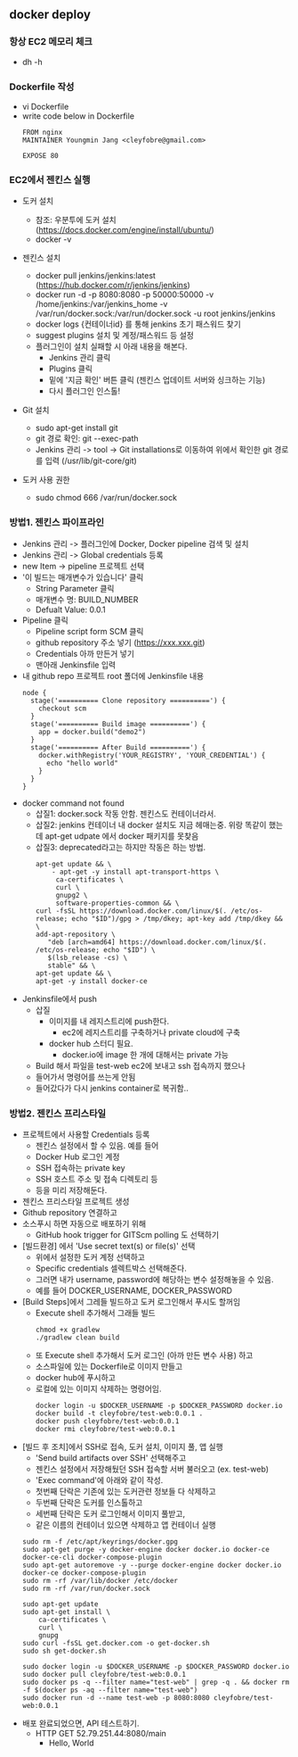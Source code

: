 ## docker deploy

### 항상 EC2 메모리 체크

- dh -h

### Dockerfile 작성

- vi Dockerfile
- write code below in Dockerfile
  ```
  FROM nginx
  MAINTAINER Youngmin Jang <cleyfobre@gmail.com>

  EXPOSE 80
  ```

### EC2에서 젠킨스 실행

- 도커 설치
  - 참조: 우분투에 도커 설치 (https://docs.docker.com/engine/install/ubuntu/)
  - docker -v

- 젠킨스 설치
  - docker pull jenkins/jenkins:latest (https://hub.docker.com/r/jenkins/jenkins)
  - docker run -d -p 8080:8080 -p 50000:50000 -v /home/jenkins:/var/jenkins_home -v /var/run/docker.sock:/var/run/docker.sock -u root jenkins/jenkins
  - docker logs {컨테이너id} 를 통해 jenkins 초기 패스워드 찾기
  - suggest plugins 설치 및 계정/패스워드 등 설정
  - 플러그인이 설치 실패할 시 아래 내용을 해본다.
    - Jenkins 관리 클릭
    - Plugins 클릭
    - 밑에 '지금 확인' 버튼 클릭 (젠킨스 업데이트 서버와 싱크하는 기능)
    - 다시 플러그인 인스톨!

- Git 설치
  - sudo apt-get install git
  - git 경로 확인: git --exec-path
  - Jenkins 관리 -> tool -> Git installations로 이동하여 위에서 확인한 git 경로를 입력 (/usr/lib/git-core/git)

- 도커 사용 권한
  - sudo chmod 666 /var/run/docker.sock

### 방법1. 젠킨스 파이프라인

- Jenkins 관리 -> 플러그인에 Docker, Docker pipeline 검색 및 설치
- Jenkins 관리 -> Global credentials 등록
- new Item -> pipeline 프로젝트 선택
- '이 빌드는 매개변수가 있습니다' 클릭
  - String Parameter 클릭
  - 매개변수 명: BUILD_NUMBER
  - Defualt Value: 0.0.1
- Pipeline 클릭
  - Pipeline script form SCM 클릭
  - github repository 주소 넣기 (https://xxx.xxx.git)
  - Credentials 아까 만든거 넣기
  - 맨아래 Jenkinsfile 입력
- 내 github repo 프로젝트 root 폴더에 Jenkinsfile 내용
  ```
  node {
	stage('========== Clone repository ==========') {
	  checkout scm
	}
	stage('========== Build image ==========') {
	  app = docker.build("demo2")
	}
	stage('========== After Build ==========') {
	  docker.withRegistry('YOUR_REGISTRY', 'YOUR_CREDENTIAL') {
	    echo "hello world"
	  }
	}
  }
  ```
- docker command not found
  - 삽질1: docker.sock 작동 안함. 젠킨스도 컨테이너라서.
  - 삽질2: jenkins 컨테이너 내 docker 설치도 지금 헤매는중. 위랑 똑같이 했는데 apt-get udpate 에서 docker 패키지를 못찾음
  - 삽질3: deprecated라고는 하지만 작동은 하는 방법.
    ```
	apt-get update && \
	    - apt-get -y install apt-transport-https \
	     ca-certificates \
	     curl \
	     gnupg2 \
	     software-properties-common && \
	curl -fsSL https://download.docker.com/linux/$(. /etc/os-release; echo "$ID")/gpg > /tmp/dkey; apt-key add /tmp/dkey && \
	add-apt-repository \
	   "deb [arch=amd64] https://download.docker.com/linux/$(. /etc/os-release; echo "$ID") \
	   $(lsb_release -cs) \
	   stable" && \
	apt-get update && \
	apt-get -y install docker-ce
    ```
- Jenkinsfile에서 push
  - 삽질
    - 이미지를 내 레지스트리에 push한다.
      - ec2에 레지스트리를 구축하거나 private cloud에 구축
    - docker hub 스터디 필요.
      - docker.io에 image 한 개에 대해서는 private 가능
  - Build 해서 파일을 test-web ec2에 보내고 ssh 접속까지 했으나
  - 들어가서 명령어를 쓰는게 안됨
  - 들어갔다가 다시 jenkins container로 복귀함..


### 방법2. 젠킨스 프리스타일

- 프로젝트에서 사용할 Credentials 등록
  - 젠킨스 설정에서 할 수 있음. 예를 들어
  - Docker Hub 로그인 계정
  - SSH 접속하는 private key
  - SSH 호스트 주소 및 접속 디렉토리 등
  - 등을 미리 저장해둔다.
- 젠킨스 프리스타일 프로젝트 생성
- Github repository 연결하고
- 소스푸시 하면 자동으로 배포하기 위해
  - GitHub hook trigger for GITScm polling 도 선택하기
- [빌드환경] 에서 'Use secret text(s) or file(s)' 선택
  - 위에서 설정한 도커 계정 선택하고
  - Specific credentials 셀렉트박스 선택해준다.
  - 그러면 내가 username, password에 해당하는 변수 설정해놓을 수 있음.
  - 예를 들어 DOCKER_USERNAME, DOCKER_PASSWORD
- [Build Steps]에서 그레들 빌드하고 도커 로그인해서 푸시도 할꺼임
  - Execute shell 추가해서 그래들 빌드
    ```
    chmod +x gradlew
    ./gradlew clean build
    ```
  - 또 Execute shell 추가해서 도커 로그인 (아까 만든 변수 사용) 하고
  - 소스파일에 있는 Dockerfile로 이미지 만들고
  - docker hub에 푸시하고
  - 로컬에 있는 이미지 삭제하는 명령어임.
    ```
    docker login -u $DOCKER_USERNAME -p $DOCKER_PASSWORD docker.io
    docker build -t cleyfobre/test-web:0.0.1 .
    docker push cleyfobre/test-web:0.0.1
    docker rmi cleyfobre/test-web:0.0.1
    ```
- [빌드 후 조치]에서 SSH로 접속, 도커 설치, 이미지 풀, 앱 실행
  - 'Send build artifacts over SSH' 선택해주고
  - 젠킨스 설정에서 저장해뒀던 SSH 접속할 서버 불러오고 (ex. test-web)
  - 'Exec command'에 아래와 같이 작성.
  - 첫번째 단락은 기존에 있는 도커관련 정보들 다 삭제하고
  - 두번째 단락은 도커를 인스톨하고
  - 세번째 단락은 도커 로그인해서 이미지 풀받고,
  - 같은 이름의 컨테이너 있으면 삭제하고 앱 컨테이너 실행
  ```
  sudo rm -f /etc/apt/keyrings/docker.gpg
  sudo apt-get purge -y docker-engine docker docker.io docker-ce docker-ce-cli docker-compose-plugin
  sudo apt-get autoremove -y --purge docker-engine docker docker.io docker-ce docker-compose-plugin
  sudo rm -rf /var/lib/docker /etc/docker
  sudo rm -rf /var/run/docker.sock

  sudo apt-get update
  sudo apt-get install \
      ca-certificates \
      curl \
      gnupg
  sudo curl -fsSL get.docker.com -o get-docker.sh
  sudo sh get-docker.sh

  sudo docker login -u $DOCKER_USERNAME -p $DOCKER_PASSWORD docker.io
  sudo docker pull cleyfobre/test-web:0.0.1
  sudo docker ps -q --filter name="test-web" | grep -q . && docker rm -f $(docker ps -aq --filter name="test-web")
  sudo docker run -d --name test-web -p 8080:8080 cleyfobre/test-web:0.0.1
  ```
- 배포 완료되었으면, API 테스트하기.
  - HTTP GET 52.79.251.44:8080/main
    - Hello, World
